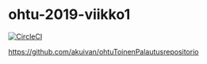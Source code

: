 # ohtu-2019-viikko1

[![CircleCI](https://circleci.com/gh/akuivan/ohtu-2019-viikko1.svg?style=svg)](https://circleci.com/gh/akuivan/ohtu-2019-viikko1)

https://github.com/akuivan/ohtuToinenPalautusrepositorio
